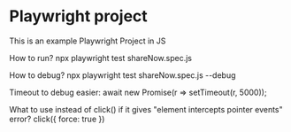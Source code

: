# Playwright project

This is an example Playwright Project in JS

How to run?
npx playwright test shareNow.spec.js

How to debug?
npx playwright test shareNow.spec.js --debug

Timeout to debug easier:
await new Promise(r => setTimeout(r, 5000));

What to use instead of click() if it gives "element intercepts pointer events" error?
click({ force: true })
